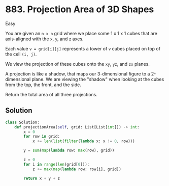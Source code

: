 # 883. Projection Area of 3D Shapes

Easy

You are given an `n x n` grid where we place some 1 x 1 x 1 cubes that are
axis-aligned with the `x`, `y`, and `z` axes.

Each value `v = grid[i][j]` represents a tower of `v` cubes placed on top of the
cell `(i, j)`.

We view the projection of these cubes onto the `xy`, `yz`, and `zx` planes.

A projection is like a shadow, that maps our 3-dimensional figure to a
2-dimensional plane. We are viewing the "shadow" when looking at the cubes from
the top, the front, and the side.

Return the total area of all three projections.

## Solution

```python
class Solution:
    def projectionArea(self, grid: List[List[int]]) -> int:
        x = 0
        for row in grid:
            x += len(list(filter(lambda x: x != 0, row)))

        y = sum(map(lambda row: max(row), grid))

        z = 0
        for i in range(len(grid[0])):
            z += max(map(lambda row: row[i], grid))

        return x + y + z
```
